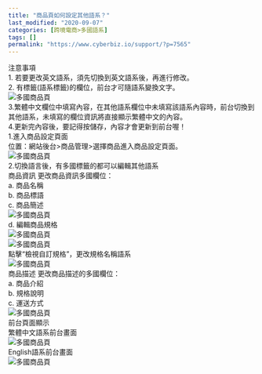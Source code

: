 ```yaml
---
title: "商品頁如何設定其他語系？"
last_modified: "2020-09-07"
categories: [跨境電商>多國語系]
tags: []
permalink: "https://www.cyberbiz.io/support/?p=7565"
---
```


注意事項  
1\. 若要更改英文語系，須先切換到英文語系後，再進行修改。  
2\. 有標籤(語系標籤)的欄位，前台才可隨語系變換文字。  
![多國商品頁](https://www.cyberbiz.co/support/wp-content/uploads/2020/05/多國-商品群組01.png)  
3.繁體中文欄位中填寫內容，在其他語系欄位中未填寫該語系內容時，前台切換到其他語系，未填寫的欄位資訊將直接顯示繁體中文的內容。  
4.更新完內容後，要記得按儲存，內容才會更新到前台喔！  
1.進入商品設定頁面  
位置：網站後台>商品管理>選擇商品進入商品設定頁面。  
![多國商品頁](https://www.cyberbiz.co/support/wp-content/uploads/2020/05/多國-商品頁01.png)  
2.切換語言後，有多國標籤的都可以編輯其他語系  
商品資訊 更改商品資訊多國欄位：  
a. 商品名稱  
b. 商品標語  
c. 商品簡述  
![多國商品頁](https://www.cyberbiz.co/support/wp-content/uploads/2020/05/多國-商品頁02.png)  
d. 編輯商品規格  
![多國商品頁](https://www.cyberbiz.co/support/wp-content/uploads/2020/05/多國-商品頁03.png)  
![多國商品頁](https://www.cyberbiz.co/support/wp-content/uploads/2020/05/多國-商品頁04.png)  
點擊“檢視自訂規格”，更改規格名稱語系  
![多國商品頁](https://www.cyberbiz.co/support/wp-content/uploads/2020/05/多國-商品頁05.png)  
商品描述  更改商品描述的多國欄位：  
a. 商品介紹  
b. 規格說明  
c. 運送方式  
![多國商品頁](https://www.cyberbiz.co/support/wp-content/uploads/2020/05/多國-商品頁06.png)  
前台頁面顯示  
繁體中文語系前台畫面  
![多國商品頁](https://www.cyberbiz.co/support/wp-content/uploads/2020/05/多國-商品頁07.png)  
English語系前台畫面  
![多國商品頁](https://www.cyberbiz.co/support/wp-content/uploads/2020/05/多國-商品頁08.png)  

